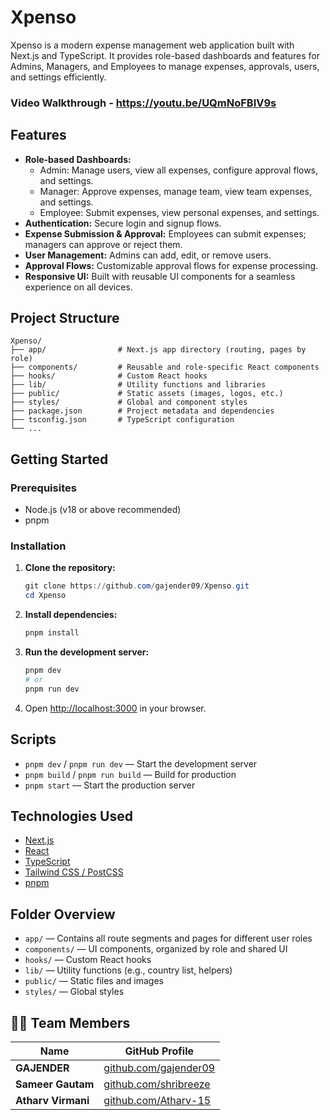 # Xpenso

Xpenso is a modern expense management web application built with Next.js and TypeScript. It provides role-based dashboards and features for Admins, Managers, and Employees to manage expenses, approvals, users, and settings efficiently.

### Video Walkthrough - https://youtu.be/UQmNoFBIV9s

## Features

- **Role-based Dashboards:**
  - Admin: Manage users, view all expenses, configure approval flows, and settings.
  - Manager: Approve expenses, manage team, view team expenses, and settings.
  - Employee: Submit expenses, view personal expenses, and settings.
- **Authentication:** Secure login and signup flows.
- **Expense Submission & Approval:** Employees can submit expenses; managers can approve or reject them.
- **User Management:** Admins can add, edit, or remove users.
- **Approval Flows:** Customizable approval flows for expense processing.
- **Responsive UI:** Built with reusable UI components for a seamless experience on all devices.

## Project Structure

```
Xpenso/
├── app/                # Next.js app directory (routing, pages by role)
├── components/         # Reusable and role-specific React components
├── hooks/              # Custom React hooks
├── lib/                # Utility functions and libraries
├── public/             # Static assets (images, logos, etc.)
├── styles/             # Global and component styles
├── package.json        # Project metadata and dependencies
├── tsconfig.json       # TypeScript configuration
└── ...
```

## Getting Started

### Prerequisites
- Node.js (v18 or above recommended)
- pnpm

### Installation

1. **Clone the repository:**
   ```powershell
   git clone https://github.com/gajender09/Xpenso.git
   cd Xpenso
   ```
2. **Install dependencies:**
   ```powershell
   pnpm install
   ```
3. **Run the development server:**
   ```powershell
   pnpm dev
   # or
   pnpm run dev
   ```
4. Open [http://localhost:3000](http://localhost:3000) in your browser.

## Scripts

- `pnpm dev` / `pnpm run dev` — Start the development server
- `pnpm build` / `pnpm run build` — Build for production
- `pnpm start` — Start the production server

## Technologies Used

- [Next.js](https://nextjs.org/)
- [React](https://react.dev/)
- [TypeScript](https://www.typescriptlang.org/)
- [Tailwind CSS / PostCSS](https://tailwindcss.com/)
- [pnpm](https://pnpm.io/)

## Folder Overview

- `app/` — Contains all route segments and pages for different user roles
- `components/` — UI components, organized by role and shared UI
- `hooks/` — Custom React hooks
- `lib/` — Utility functions (e.g., country list, helpers)
- `public/` — Static files and images
- `styles/` — Global styles

## 👨‍💻 Team Members

| Name | GitHub Profile |
|------|----------------|
| **GAJENDER** | [github.com/gajender09](https://github.com/gajender09) |
| **Sameer Gautam** | [github.com/shribreeze](https://github.com/shribreeze) |
| **Atharv Virmani** | [github.com/Atharv-15](https://github.com/Atharv-15) |


